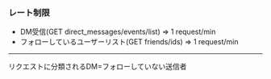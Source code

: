 ### レート制限
- DM受信(GET direct_messages/events/list) => 1 request/min
- フォローしているユーザーリスト(GET friends/ids) => 1 request/min 
***
リクエストに分類されるDM=フォローしていない送信者